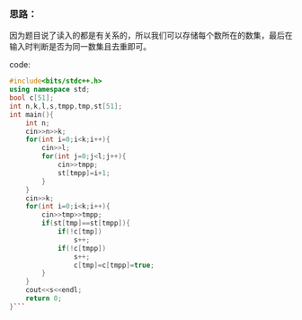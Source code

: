 ### 思路：
因为题目说了读入的都是有关系的，所以我们可以存储每个数所在的数集，最后在输入时判断是否为同一数集且去重即可。

code:
```cpp
#include<bits/stdc++.h>
using namespace std; 
bool c[51];
int n,k,l,s,tmpp,tmp,st[51];
int main(){
	int n;
	cin>>n>>k;
	for(int i=0;i<k;i++){
		cin>>l;
		for(int j=0;j<l;j++){
			cin>>tmpp;
			st[tmpp]=i+1;
		}
	}
	cin>>k;
	for(int i=0;i<k;i++){
		cin>>tmp>>tmpp;
		if(st[tmp]==st[tmpp]){
			if(!c[tmp])
				s++;
			if(!c[tmpp])
				s++;
				c[tmp]=c[tmpp]=true;
		}
	}
	cout<<s<<endl;
	return 0;
}```